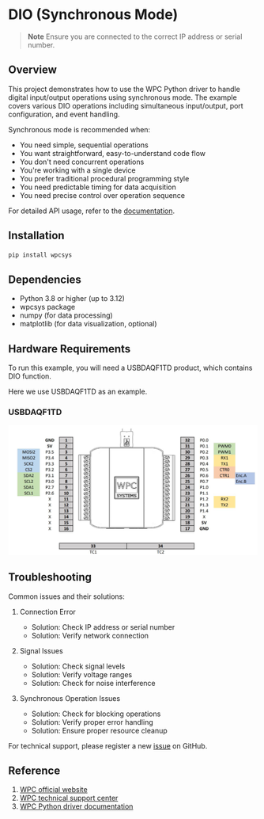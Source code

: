 # DIO (Synchronous Mode)
> **Note**
> Ensure you are connected to the correct IP address or serial number.

## Overview

This project demonstrates how to use the WPC Python driver to handle digital input/output operations using synchronous mode.
The example covers various DIO operations including simultaneous input/output, port configuration, and event handling.

Synchronous mode is recommended when:
- You need simple, sequential operations
- You want straightforward, easy-to-understand code flow
- You don't need concurrent operations
- You're working with a single device
- You prefer traditional procedural programming style
- You need predictable timing for data acquisition
- You need precise control over operation sequence

For detailed API usage, refer to the [documentation](https://wpc-systems-ltd.github.io/WPC_Python_driver_release/).

## Installation

```bash
pip install wpcsys
```

## Dependencies

- Python 3.8 or higher (up to 3.12)
- wpcsys package
- numpy (for data processing)
- matplotlib (for data visualization, optional)

## Hardware Requirements

To run this example, you will need a USBDAQF1TD product, which contains DIO function.

Here we use USBDAQF1TD as an example.

### USBDAQF1TD

<img src="https://github.com/WPC-Systems-Ltd/WPC_Python_driver_release/blob/main/Reference/Pinouts/pinout-USBDAQF1TD.JPG" alt="drawing" width="600"/>

## Troubleshooting

Common issues and their solutions:

1. Connection Error
   - Solution: Check IP address or serial number
   - Solution: Verify network connection

2. Signal Issues
   - Solution: Check signal levels
   - Solution: Verify voltage ranges
   - Solution: Check for noise interference

3. Synchronous Operation Issues
   - Solution: Check for blocking operations
   - Solution: Verify proper error handling
   - Solution: Ensure proper resource cleanup

For technical support, please register a new [issue](https://github.com/WPC-Systems-Ltd/WPC_Python_driver_release/issues) on GitHub.

## Reference

1. [WPC official website](https://www.wpc.com.tw/)
2. [WPC technical support center](https://wpc.super.site/)
3. [WPC Python driver documentation](https://wpc-systems-ltd.github.io/WPC_Python_driver_release/)